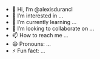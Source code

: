 - 👋 Hi, I’m @alexisdurancl
- 👀 I’m interested in ...
- 🌱 I’m currently learning ...
- 💞️ I’m looking to collaborate on ...
- 📫 How to reach me ...
- 😄 Pronouns: ...
- ⚡ Fun fact: ...

<!---
alexisdurancl/alexisdurancl is a ✨ special ✨ repository because its `README.md` (this file) appears on your GitHub profile.
You can click the Preview link to take a look at your changes.
--->
